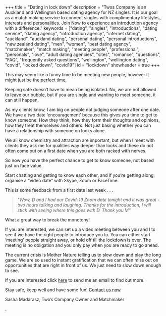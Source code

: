 +++
title = "Dating in lock down"
description = "Twos Company is an Auckland and Wellington based dating agency for NZ singles.  It is our goal as a match making service to connect singles with complimentary lifestyles, interests and personalities.  Join Now to experience an introduction agency with a difference."
keywords = ["dating", "singles", "introductions", "dating service", "dating agency", "introduction agency", "internet dating", "auckland", "auckland dating", "personal dating", "personal introductions", "new zealand dating", "men", "women", "best dating agency", "matchmaker", "match making", "meeting people", "professional", "personals", "love", "adult dating agencies", "sites", "romance", "questions", "FAQ", "frequently asked questions", "wellington", "wellington dating", "covid", "locked down", "covid19"]
id = "lockdown"
showheader = true
+++

This may seem like a funny time to be meeting new people, however it might just be the perfect time.

Keeping safe doesn’t have to mean being isolated. No, we are not allowed to leave our bubble, but if you are single and wanting to meet someone, it can still happen.

As my clients know, I am big on people not judging someone after one date. We have a two date ‘encouragement’ because this gives you time to get to know someone. How they think, how they form their thoughts and opinions, how they treat themselves and others. Not just basing whether you can have a relationship with someone on looks alone.

We all know chemistry and attraction are important, but when I meet with clients they ask me for qualities way deeper than looks and these do not often come out on a first date when you are both racked with nerves.

So now you have the perfect chance to get to know someone, not based just on face value.

Start chatting and getting to know each other, and if you’re getting along, organise a “video date” with Skype, Zoom or FaceTime.

This is some feedback from a first date last week . . .

> *"Wow,
D and I had our Covid-19 Zoom date tonight and it was great - two hours talking and laughing.
Thanks for the introduction, I will stick with seeing where this goes with D.
Thank you
M"*

What a great way to break the monotony!

If you are interested, we can set up a video meeting between you and I to see if we have the right people to introduce you to. You can either start ‘meeting' people straight away, or hold off till the lockdown is over. The meeting is no obligation and you only pay when you are ready to go ahead.

The current crisis is Mother Nature telling us to slow down and play the long game. We are so used to instant gratification that we can often miss out on opportunities that are right in front of us. We just need to slow down enough to see.

If you are interested click [here](/contact)  to send me an email to find out more.

Stay safe, keep well and have some fun! [Contact us now](/contact)

Sasha Madarasz,
Two’s Company Owner and Matchmaker

.
